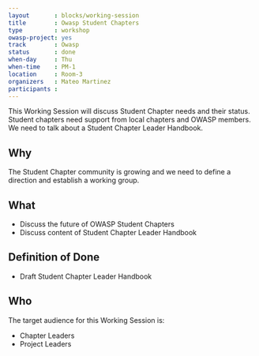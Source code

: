 ```yaml
---
layout       : blocks/working-session
title        : Owasp Student Chapters
type         : workshop
owasp-project: yes
track        : Owasp
status       : done
when-day     : Thu
when-time    : PM-1
location     : Room-3
organizers   : Mateo Martinez
participants :
---
```


This Working Session will discuss Student Chapter needs and their status. Student chapters need support from local chapters and OWASP members. We need to talk about a Student Chapter Leader Handbook.

## Why

The Student Chapter community is growing and we need to define a direction and establish a working group.

## What

- Discuss the future of OWASP Student Chapters
- Discuss content of Student Chapter Leader Handbook

## Definition of Done

- Draft Student Chapter Leader Handbook

## Who

The target audience for this Working Session is:

- Chapter Leaders 
- Project Leaders
